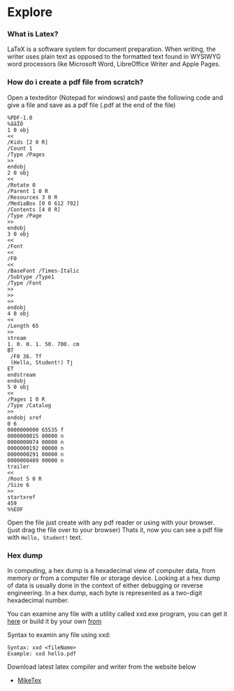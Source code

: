 # Explore

### What is Latex?
LaTeX is a software system for document preparation. When writing, the writer uses plain text as opposed to the formatted text found in WYSIWYG word processors like Microsoft Word, LibreOffice Writer and Apple Pages. 

### How do i create a pdf file from scratch?
Open a texteditor (Notepad for windows) and paste the following code and give a file and save as a pdf file (.pdf at the end of the file)

```
%PDF-1.0
%âãÏÓ
1 0 obj
<<
/Kids [2 0 R]
/Count 1
/Type /Pages
>>
endobj
2 0 obj
<<
/Rotate 0
/Parent 1 0 R
/Resources 3 0 R
/MediaBox [0 0 612 792]
/Contents [4 0 R]
/Type /Page
>>
endobj
3 0 obj
<<
/Font
<<
/F0
<<
/BaseFont /Times-Italic
/Subtype /Type1
/Type /Font
>>
>>
>>
endobj
4 0 obj
<<
/Length 65
>>
stream
1. 0. 0. 1. 50. 700. cm
BT
 /F0 36. Tf
 (Hello, Student!) Tj
ET
endstream
endobj
5 0 obj
<<
/Pages 1 0 R
/Type /Catalog
>>
endobj xref
0 6
0000000000 65535 f
0000000015 00000 n
0000000074 00000 n
0000000192 00000 n
0000000291 00000 n
0000000409 00000 n
trailer
<<
/Root 5 0 R
/Size 6
>>
startxref
459
%%EOF
```

Open the file just create with any pdf reader or using with your browser. (just drag the file over to your browser)
Thats it, now you can see a pdf file with `Hello, Student!` text.

### Hex dump
In computing, a hex dump is a hexadecimal view of computer data, from memory or from a computer file or storage device. Looking at a hex dump of data is usually done in the context of either debugging or reverse engineering. In a hex dump, each byte is represented as a two-digit hexadecimal number.

You can examine any file with a utility called xxd.exe program, you can get it [here](./xxd.exe) or build it by your own [from](https://github.com/mateors/xxd)

Syntax to examin any file using xxd:
```
Syntax: xxd <fileName>
Example: xxd hello.pdf
```

Download latest latex compiler and writer from the website below
* [MikeTex](https://miktex.org)